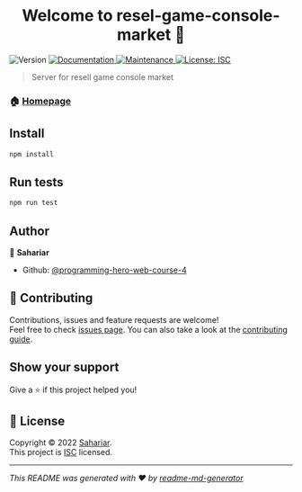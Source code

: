 <h1 align="center">Welcome to resel-game-console-market 👋</h1>
<p>
  <img alt="Version" src="https://img.shields.io/badge/version-1.0.0-blue.svg?cacheSeconds=2592000" />
  <a href="https://github.com/programming-hero-web-course-4/b612-used-products-resale-server-side-Sahariar#readme" target="_blank">
    <img alt="Documentation" src="https://img.shields.io/badge/documentation-yes-brightgreen.svg" />
  </a>
  <a href="https://github.com/programming-hero-web-course-4/b612-used-products-resale-server-side-Sahariar/graphs/commit-activity" target="_blank">
    <img alt="Maintenance" src="https://img.shields.io/badge/Maintained%3F-yes-green.svg" />
  </a>
  <a href="https://github.com/programming-hero-web-course-4/b612-used-products-resale-server-side-Sahariar/blob/master/LICENSE" target="_blank">
    <img alt="License: ISC" src="https://img.shields.io/github/license/programming-hero-web-course-4/resel-game-console-market" />
  </a>
</p>

> Server for resell game console market 

### 🏠 [Homepage](https://github.com/programming-hero-web-course-4/b612-used-products-resale-server-side-Sahariar#readme)

## Install

```sh
npm install
```

## Run tests

```sh
npm run test
```

## Author

👤 **Sahariar**

* Github: [@programming-hero-web-course-4](https://github.com/programming-hero-web-course-4)

## 🤝 Contributing

Contributions, issues and feature requests are welcome!<br />Feel free to check [issues page](https://github.com/programming-hero-web-course-4/b612-used-products-resale-server-side-Sahariar/issues). You can also take a look at the [contributing guide](https://github.com/programming-hero-web-course-4/b612-used-products-resale-server-side-Sahariar/blob/master/CONTRIBUTING.md).

## Show your support

Give a ⭐️ if this project helped you!

## 📝 License

Copyright © 2022 [Sahariar](https://github.com/programming-hero-web-course-4).<br />
This project is [ISC](https://github.com/programming-hero-web-course-4/b612-used-products-resale-server-side-Sahariar/blob/master/LICENSE) licensed.

***
_This README was generated with ❤️ by [readme-md-generator](https://github.com/kefranabg/readme-md-generator)_